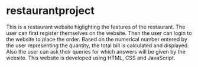 # restaurantproject

This is a restaurant website higlighting the features of the restaurant. The user can first register themselves on the website. Then the user can login to the website to place the order. Based on the numerical number entered by the user representing the quantity, the total bill is calculated and displayed. Also the user can ask their queries for which answers will be given by the website. This website is developed using  HTML, CSS and JavaScript.
